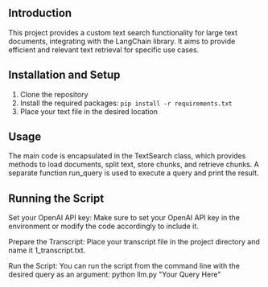 
## Introduction

This project provides a custom text search functionality for large text documents, integrating with the LangChain library. 
It aims to provide efficient and relevant text retrieval for specific use cases.

## Installation and Setup

1. Clone the repository
2. Install the required packages: `pip install -r requirements.txt`
3. Place your text file in the desired location

## Usage

The main code is encapsulated in the TextSearch class, which provides methods to load documents, split text, store chunks, and retrieve chunks. A separate function run_query is used to execute a query and print the result.

## Running the Script
Set your OpenAI API key: Make sure to set your OpenAI API key in the environment or modify the code accordingly to include it.

Prepare the Transcript: Place your transcript file in the project directory and name it 1_transcript.txt.

Run the Script: You can run the script from the command line with the desired query as an argument:
python llm.py "Your Query Here"
